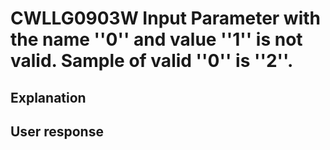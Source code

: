 # CWLLG0903W Input Parameter with the name ''0'' and value ''1'' is not valid. Sample of valid ''0'' is ''2''.

## Explanation

## User response
